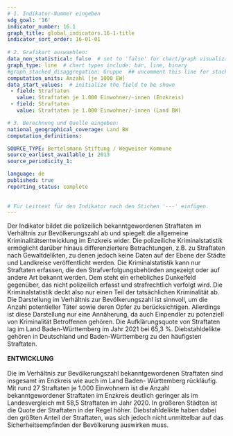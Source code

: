```yaml
---
# 1. Indikator-Nummer eingeben 
sdg_goal: '16'
indicator_number: 16.1
graph_title: global_indicators.16-1-title
indicator_sort_order: 16-01-01
 
# 2. Grafikart auswaehlen: 
data_non_statistical: false  # set to 'false' for chart/graph visualization 
graph_type: line  # chart types include: bar, line, binary 
#graph_stacked_disaggregation: Gruppe  ## uncomment this line for stacked bars. eplace 'Geschlecht' with the field of aggregation. 
computation_units: Anzahl [je 1000 EW] 
data_start_values:  # initialize the field to be shown  
 - field: Straftaten 
   value: Straftaten je 1.000 Einwohner/-innen (Enzkreis)
 - field: Straftaten 
   value: Straftaten je 1.000 Einwohner/-innen (Land BW)

# 3. Berechnung und Quelle eingeben: 
national_geographical_coverage: Land BW
computation_definitions: 

SOURCE_TYPE: Bertelsmann Stiftung / Wegweiser Kommune
source_earliest_available_1: 2013
source_periodicity_1: 

language: de   
published: true 
reporting_status: complete
 
 
# Für Leittext für den Indikator nach den Stichen '---' einfügen. 
---
```

Der Indikator bildet die polizeilich bekanntgewordenen Straftaten im Verhältnis zur Bevölkerungszahl ab und spiegelt die allgemeine Kriminalitätsentwicklung im Enzkreis wider. Die polizeiliche Kriminalstatistik ermöglicht darüber hinaus differenziertere Betrachtungen, z.B. zu Straftaten nach Gewaltdelikten, zu denen jedoch keine Daten auf der Ebene der Städte und Landkreise veröffentlicht werden. Die Kriminalstatistik kann nur Straftaten erfassen, die den Strafverfolgungsbehörden angezeigt oder auf andere Art bekannt werden. Dem steht ein erhebliches Dunkelfeld gegenüber, das nicht polizeilich erfasst und strafrechtlich verfolgt wird. Die Kriminalstatistik deckt also nur einen Teil der tatsächlichen Kriminalität ab. Die Darstellung im Verhältnis zur Bevölkerungszahl ist sinnvoll, um die Anzahl potentieller Täter sowie deren Opfer zu berücksichtigen. Allerdings ist diese Darstellung nur eine Annäherung, da auch Einpendler zu potenziell von Kriminalität Betroffenen gehören. Die Aufklärungsquote von Straftaten lag im Land Baden-Württemberg im Jahr 2021 bei 65,3 %. Diebstahldelikte gehören in Deutschland und Baden-Württemberg zu den häufigsten Straftaten. <br>
<br>
**ENTWICKLUNG** <br>
<br>
Die im Verhältnis zur Bevölkerungszahl bekanntgewordenen Straftaten sind insgesamt im Enzkreis wie auch im Land Baden- Württemberg rückläufig. Mit rund 27 Straftaten je 1.000 Einwohnern ist die Anzahl bekanntgewordener Straftaten im Enzkreis deutlich geringer als im Landesvergleich mit 58,5 Straftaten im Jahr 2020. In größeren Städten ist die Quote der Straftaten in der Regel höher. Diebstahldelikte haben dabei den größten Anteil der Straftaten, was sich jedoch nicht unmittelbar auf das Sicherheitsempfinden der Bevölkerung auswirken muss.
